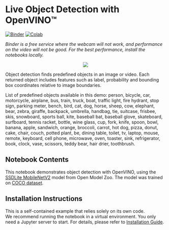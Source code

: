# Live Object Detection with OpenVINO™

[![Binder](https://mybinder.org/badge_logo.svg)](https://mybinder.org/v2/gh/eaidova/openvino_notebooks_binder.git/main?urlpath=git-pull%3Frepo%3Dhttps%253A%252F%252Fgithub.com%252Fopenvinotoolkit%252Fopenvino_notebooks%26urlpath%3Dtree%252Fopenvino_notebooks%252Fnotebooks%2F401-object-detection-webcam%2F401-object-detection.ipynb)
[![Colab](https://colab.research.google.com/assets/colab-badge.svg)](https://colab.research.google.com/github/openvinotoolkit/openvino_notebooks/blob/main/notebooks/401-object-detection-webcam/401-object-detection.ipynb)

*Binder is a free service where the webcam will not work, and performance on the video will not be good. For the best performance, install the notebooks locally.*

<p align="center">
    <img src="https://user-images.githubusercontent.com/4547501/141471665-82b28c86-cf64-4bfe-98b3-c314658f2d96.gif">
</p>

Object detection finds predefined objects in an image or video. Each returned object includes features such as label, probability and bounding box coordinates relative to image boundaries. 

List of predefined objects available in this demo: person, bicycle, car, motorcycle, airplane, bus, train, truck, boat, traffic light, fire hydrant, stop sign, parking meter, bench, bird, cat, dog, horse, sheep, cow, elephant, bear, zebra, giraffe, backpack, umbrella, handbag, tie, suitcase, frisbee, skis, snowboard, sports ball, kite, baseball bat, baseball glove, skateboard, surfboard, tennis racket, bottle, wine glass, cup, fork, knife, spoon, bowl, banana, apple, sandwich, orange, broccoli, carrot, hot dog, pizza, donut, cake, chair, couch, potted plant, be, dining table, toilet, tv, laptop, mouse, remote, keyboard, cell phone, microwave, oven, toaster, sink, refrigerator, book, clock, vase, scissors, teddy bear, hair drier, toothbrush.

## Notebook Contents

This notebook demonstrates object detection with OpenVINO, using the [SSDLite MobileNetV2](https://github.com/openvinotoolkit/open_model_zoo/tree/master/models/public/ssdlite_mobilenet_v2) model from Open Model Zoo. The model was trained on [COCO dataset](https://cocodataset.org/#home).

## Installation Instructions

This is a self-contained example that relies solely on its own code.</br>
We recommend  running the notebook in a virtual environment. You only need a Jupyter server to start.
For details, please refer to [Installation Guide](../../README.md).
